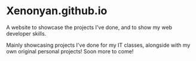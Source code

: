 # Xenonyan.github.io

A website to showcase the projects I've done, and to show my web developer skills.

Mainly showcasing projects I've done for my IT classes, alongside with my own original personal projects!
Soon more to come!
